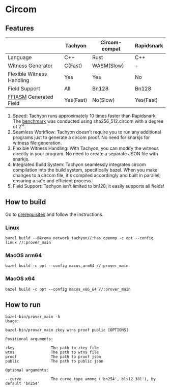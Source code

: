 # Circom

## Features

|                           | Tachyon   | Circom-compat | Rapidsnark |
| ------------------------- | --------- | ------------- | ---------- |
| Language                  | C++       | Rust          | C++        |
| Witness Generator         | C(Fast)   | WASM(Slow)    | -          |
| Flexible Witness Handling | Yes       | Yes           | No         |
| Field Support             | All       | Bn128         | Bn128      |
| [FFIASM] Generated Field  | Yes(Fast) | No(Slow)      | Yes(Fast)  |

[FFIASM]: https://github.com/iden3/ffiasm

1. Speed: Tachyon runs approximately 10 times faster than Rapidsnark! The [benchmark](/vendors/circom/benchmark/README.md) was conducted using sha256_512.circom with a degree of 2¹⁶.
2. Seamless Workflow: Tachyon doesn't require you to run any additional programs just to generate a circom proof. No need for snarkjs for witness file generation.
3. Flexible Witness Handling: With Tachyon, you can modify the witness directly in your program. No need to create a separate JSON file with snarkjs.
4. Integrated Build System: Tachyon seamlessly integrates circom compilation into the build system, specifically bazel. When you make changes to a circom file, it's compiled accordingly and built in parallel, ensuring a safe and efficient process.
5. Field Support: Tachyon isn't limited to bn128; it easily supports all fields!

## How to build

Go to [prerequisites](../../docs/how_to_use/how_to_build.md#Prerequisites) and follow the instructions.

### Linux

```shell
bazel build --@kroma_network_tachyon//:has_openmp -c opt --config linux //:prover_main
```

### MacOS arm64

```shell
bazel build -c opt --config macos_arm64 //:prover_main
```

### MacOS x64

```shell
bazel build -c opt --config macos_x86_64 //:prover_main
```

## How to run

```shell
bazel-bin/prover_main -h
Usage:

bazel-bin/prover_main zkey wtns proof public [OPTIONS]

Positional arguments:

zkey                The path to zkey file
wtns                The path to wtns file
proof               The path to proof json
public              The path to public json

Optional arguments:

--curve             The curve type among ('bn254', bls12_381'), by default 'bn254'
```
